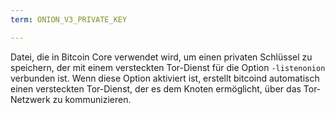 ```yaml
---
term: ONION_V3_PRIVATE_KEY

---
```

Datei, die in Bitcoin Core verwendet wird, um einen privaten Schlüssel zu speichern, der mit einem versteckten Tor-Dienst für die Option `-listenonion` verbunden ist. Wenn diese Option aktiviert ist, erstellt bitcoind automatisch einen versteckten Tor-Dienst, der es dem Knoten ermöglicht, über das Tor-Netzwerk zu kommunizieren.
